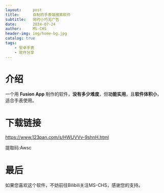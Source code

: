```yaml
---
layout:     post
title:      自制的手表端搜索软件
subtitle:   简约小巧无广告
date:       2024-07-24
author:     MS-CHS
header-img: img/home-bg.jpg
catalog: true
tags:
    - 安卓手表
    - 软件分享
---
```


# 介绍

一个用 **Fusion App** 制作的软件，**没有多少难度**，但**功能实用**，且**软件体积小**，适合手表使用。

# 下载链接

https://www.123pan.com/s/HWUVVv-9shnH.html

提取码:Awsc

# 最后

如果您喜欢这个软件，不妨前往Bilibili关注MS-CHS，感谢您的支持。
